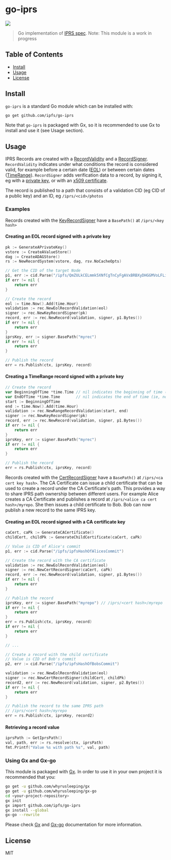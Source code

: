 go-iprs
===============================================

![](https://img.shields.io/badge/status-WIP-red.svg?style=flat-square)

> Go implementation of [IPRS spec](https://github.com/ipfs/specs/tree/master/iprs). Note: This module is a work in progress

## Table of Contents

- [Install](#install)
- [Usage](#usage)
- [License](#license)

## Install

`go-iprs` is a standard Go module which can be installed with:

```sh
go get github.com/ipfs/go-iprs
```

Note that `go-iprs` is packaged with Gx, so it is recommended to use Gx to install and use it (see Usage section).

## Usage

IPRS Records are created with a [RecordValidity](https://github.com/dirkmc/go-iprs/blob/master/record/record.go#L20) and a [RecordSigner](https://github.com/dirkmc/go-iprs/blob/master/record/record.go#L33). `RecordValidity` indicates under what conditions the record is considered valid, for example before a certain date ([EOL](https://github.com/dirkmc/go-iprs/blob/master/record/eol.go)) or between certain dates ([TimeRange](https://github.com/dirkmc/go-iprs/blob/master/record/range.go)). `RecordSigner` adds verification data to a record, by signing it, eg with a [private key](https://github.com/dirkmc/go-iprs/blob/master/record/key.go), or with an [x509 certificate](https://github.com/dirkmc/go-iprs/blob/master/record/cert.go).

The record is published to a path that consists of a validation CID (eg CID of a public key) and an ID, eg `/iprs/<cid>/photos`

### Examples

Records created with the [KeyRecordSigner](https://github.com/dirkmc/go-iprs/blob/master/record/key.go) have a `BasePath()` at `/iprs/<key hash>`

#### Creating an EOL record signed with a private key

```go
pk := GenerateAPrivateKey()
vstore := CreateAValueStore()
dag := CreateADAGStore()
rs := NewRecordSystem(vstore, dag, rsv.NoCacheOpts)

// Get the CID of the target Node
p1, err := cid.Parse("/ipfs/QmZULkCELmmk5XNfCgTnCyFgAVxBRBXyDHGGMVoLFLiXEN")
if err != nil {
	return err
}

// Create the record
eol := time.Now().Add(time.Hour)
validation := rec.NewEolRecordValidation(eol)
signer := rec.NewKeyRecordSigner(pk)
record, err := rec.NewRecord(validation, signer, p1.Bytes())
if err != nil {
	return err
}
iprsKey, err := signer.BasePath("myrec")
if err != nil {
	return err
}

// Publish the record
err = rs.Publish(ctx, iprsKey, record)
```

#### Creating a TimeRange record signed with a private key

```go
// Create the record
var BeginningOfTime *time.Time // nil indicates the beginning of time (ie, no start date)
var EndOfTime *time.Time       // nil indicates the end of time (ie, no expiration)
start := BeginningOfTime
end := time.Now().Add(time.Hour)
validation := rec.NewRangeRecordValidation(start, end)
signer := rec.NewKeyRecordSigner(pk)
record, err := rec.NewRecord(validation, signer, p1.Bytes())
if err != nil {
	return err
}
iprsKey, err := signer.BasePath("myrec")
if err != nil {
	return err
}

// Publish the record
err = rs.Publish(ctx, iprsKey, record)
```

Records created with the [CertRecordSigner](https://github.com/dirkmc/go-iprs/blob/master/record/cert.go) have a `BasePath()` at `/iprs/<ca cert key hash>`. The CA Certificate can issue a child certificate that can be used to create a record under the CA Certificate's path. This provides a way to share IPRS path ownership between different users. For example Alice creates a CA Certificate and publishes a record at `/iprs/<alice ca cert hash>/myrepo`. She then issues a child certificate to Bob. Bob can now publish a new record to the same IPRS key.

#### Creating an EOL record signed with a CA certificate key

```go
caCert, caPk := GenerateCACertificate()
childCert, childPk := GenerateChildCertificate(caCert, caPk)

// Value is CID of Alice's commit
p1, err := cid.Parse("/ipfs/ipfsHashOfAlicesCommit")

// Create the record with the CA certificate
validation := rec.NewEolRecordValidation(eol)
signer := rec.NewCertRecordSigner(caCert, caPk)
record, err := rec.NewRecord(validation, signer, p1.Bytes())
if err != nil {
	return err
}

// Publish the record
iprsKey, err := signer.BasePath("myrepo") // /iprs/<cert hash>/myrepo
if err != nil {
	return err
}
err = rs.Publish(ctx, iprsKey, record)
if err != nil {
	return err
}

// ...

// Create a record with the child certificate
// Value is CID of Bob's commit
p2, err := cid.Parse("/ipfs/ipfsHashOfBobsCommit")

validation := rec.NewEolRecordValidation(eol)
signer := rec.NewCertRecordSigner(childCert, childPk)
record2, err := rec.NewRecord(validation, signer, p2.Bytes())
if err != nil {
	return err
}

// Publish the record to the same IPRS path
// /iprs/<cert hash>/myrepo
err = rs.Publish(ctx, iprsKey, record2)
```

#### Retrieving a record value

```go
iprsPath := GetIprsPath()
val, path, err := rs.resolve(ctx, iprsPath)
fmt.Printf("Value %s with path %s", val, path)
```

### Using Gx and Gx-go

This module is packaged with [Gx](https://github.com/whyrusleeping/gx). In order to use it in your own project it is recommended that you:

```sh
go get -u github.com/whyrusleeping/gx
go get -u github.com/whyrusleeping/gx-go
cd <your-project-repository>
gx init
gx import github.com/ipfs/go-iprs
gx install --global
gx-go --rewrite
```

Please check [Gx](https://github.com/whyrusleeping/gx) and [Gx-go](https://github.com/whyrusleeping/gx-go) documentation for more information.

## License

MIT
